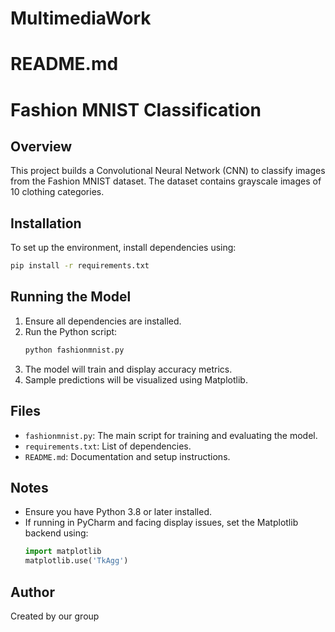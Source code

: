 # MultimediaWork
# README.md

# Fashion MNIST Classification

## Overview
This project builds a Convolutional Neural Network (CNN) to classify images from the Fashion MNIST dataset. The dataset contains grayscale images of 10 clothing categories.

## Installation
To set up the environment, install dependencies using:
```bash
pip install -r requirements.txt
```

## Running the Model
1. Ensure all dependencies are installed.
2. Run the Python script:
   ```bash
   python fashionmnist.py
   ```
3. The model will train and display accuracy metrics.
4. Sample predictions will be visualized using Matplotlib.

## Files
- `fashionmnist.py`: The main script for training and evaluating the model.
- `requirements.txt`: List of dependencies.
- `README.md`: Documentation and setup instructions.

## Notes
- Ensure you have Python 3.8 or later installed.
- If running in PyCharm and facing display issues, set the Matplotlib backend using:
  ```python
  import matplotlib
  matplotlib.use('TkAgg')
  ```

## Author
Created by our group
